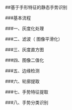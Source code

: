 ##基于手形特征的静态手势识别

###基本流程

###一、灰度化处理

###二、滤波（ 图像平滑化）

###三、灰度直方图

###四、图像二值化

###五、边缘检测

###六、轮廓提取

###七、手势特征提取

###八、手势分类识别
